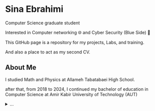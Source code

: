 <!--
**SINAebrahimi99/SinaEbrahimi99** is a ✨ _special_ ✨ repository because its `README.md` (this file) appears on your GitHub profile.

Here are some ideas to get you started:

- 🔭 I’m currently working on ...
- 🌱 I’m currently learning ...
- 👯 I’m looking to collaborate on ...
- 🤔 I’m looking for help with ...
- 💬 Ask me about ...
- 📫 How to reach me: ...
- 😄 Pronouns: ...
- ⚡ Fun fact: ...
-->
# Sina Ebrahimi

Computer Science graduate student

Interested in Computer networking 🌐 and Cyber Security (Blue Side) 🔵

This GitHub page is a repository for my projects, Labs, and training.

And also a place to act as my second CV.

## About Me

I studied Math and Physics at Allameh Tabatabaei High School. 

after that, from 2018 to 2024, I continued my bachelor of education in Computer Science at Amir Kabir University of Technology (AUT)

<details>
<summary>...</summary>
yes 18 to 24 is long enough to get your masters degree but im not that smart
(and also some courses like "human in islam" and "Islamic thought" are hard to pass)
</details>















